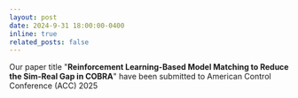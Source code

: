 ```yaml
---
layout: post
date: 2024-9-31 18:00:00-0400
inline: true
related_posts: false
---
```


Our paper title "**Reinforcement Learning-Based Model Matching to Reduce the Sim-Real Gap in COBRA**" have been submitted to American Control Conference (ACC) 2025